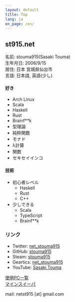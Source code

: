 ```yaml
---
layout: default
title: Top
lang: ja
en_page: /en/
---
```


## st915.net

名前: stouma915(Sasaki Touma)<br>
生年月日: 2006/9/15<br>
居住: 日本 宮城県仙台市<br>
言語: 日本語, 英語(少し)
#### 好き
- Arch Linux
- Scala
- Haskell
- Rust
- Brainf\*\*k
- 型理論
- 純粋関数
- モナド
- λ計算
- 関数
- セキセイインコ

#### 技術
- 初心者レベル
  - Haskell
  - Rust
  - C++
- 少しできる
  - Scala
  - TypeScript
  - Brainf\*\*k

### リンク
* Twitter: [net_stouma915](https://twitter.com/net_stouma915)
* GitHub: [stouma915](https://github.com/stouma915)
* Steam: [stouma915](https://steamcommunity.com/profiles/76561199242758778)
* Geartics: [net_stouma915](https://www.geartics.com/net_stouma915)
* YouTube: [Sasaki Touma](https://www.youtube.com/channel/UCJmPPeZmL-OC03-zSb2Dcwg)

[使用PC一覧](/pcs)<br>
[マインスイーパ](https://stouma915.github.io/minesweeper/)

mail: netst915 \[at] gmail.com
